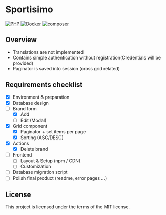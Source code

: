 # Sportisimo

[![PHP](https://img.shields.io/badge/PHP-8.2-blue.svg)](http://php.net)
[![Docker](https://img.shields.io/badge/Docker-powered-blue.svg)](https://www.docker.com/)
[![composer](https://img.shields.io/badge/composer-latest-green.svg)](https://getcomposer.org/)

## Overview

- Translations are not implemented
- Contains simple authentication without registration(Credentials will be provided)
- Paginator is saved into session (cross grid related)

## Requirements checklist

- [x] Environment & preparation
- [x] Database design
- [ ] Brand form
    - [x] Add
    - [ ] Edit (Modal)
- [x] Grid component
    - [x] Paginator + set items per page
    - [x] Sorting (ASC/DESC)
- [x] Actions
    - [x] Delete brand
- [ ] Frontend
    - [ ] Layout & Setup (npm / CDN)
    - [ ] Customization
- [ ] Database migration script
- [ ] Polish final product (readme, error pages ...)

## License

This project is licensed under the terms of the MIT license.